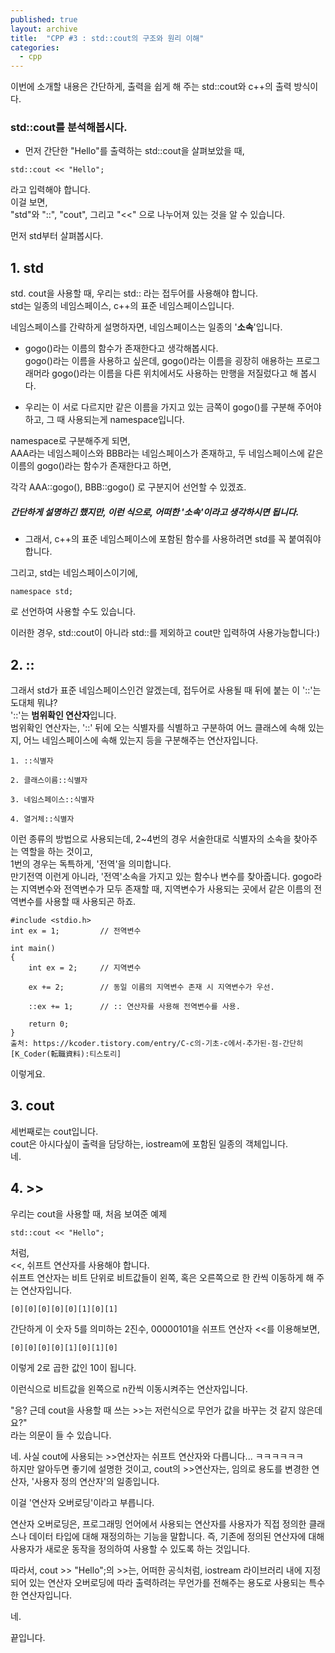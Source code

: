 ```yaml
---
published: true
layout: archive
title:  "CPP #3 : std::cout의 구조와 원리 이해"
categories:
  - cpp
---
```



 
이번에 소개할 내용은 간단하게, 출력을 쉽게 해 주는 std::cout와 c++의 출력 방식이다.  
 
### **std::cout**를 분석해봅시다.



- 먼저 간단한 "Hello"를 출력하는 std::cout을 살펴보았을 때,
```
std::cout << "Hello";
```
라고 입력해야 합니다.  
이걸 보면,  
"std"와 "::", "cout", 그리고 "<<" 으로 나누어져 있는 것을 알 수 있습니다.  

먼저 std부터 살펴봅시다.

## 1. std

std.
cout을 사용할 때, 우리는 std:: 라는 접두어를 사용해야 합니다.  
std는 일종의 네임스페이스, c++의 표준 네임스페이스입니다.        

네임스페이스를 간략하게 설명하자면, 네임스페이스는 일종의 '**소속**'입니다.  

- gogo()라는 이름의 함수가 존재한다고 생각해봅시다.  
gogo()라는 이름을 사용하고 싶은데, gogo()라는 이름을 굉장히 애용하는 프로그래머라 gogo()라는 이름을 다른 위치에서도 사용하는 만행을 저질렀다고 해 봅시다.

- 우리는 이 서로 다르지만 같은 이름을 가지고 있는 금쪽이 gogo()를 구분해 주어야 하고, 그 때 사용되는게 namespace입니다.

namespace로 구분해주게 되면,  
AAA라는 네임스페이스와 BBB라는 네임스페이스가 존재하고, 두 네임스페이스에 같은 이름의 gogo()라는 함수가 존재한다고 하면,  

각각 AAA::gogo(), BBB::gogo() 로 구분지어 선언할 수 있겠죠.  
##### 간단하게 설명하긴 했지만, 이런 식으로, 어떠한 '**소속**'이라고 생각하시면 됩니다.
  

- 그래서, c++의 표준 네임스페이스에 포함된 함수를 사용하려면 std를 꼭 붙여줘야 합니다.  

그리고, std는 네임스페이스이기에, 
```
namespace std;
```
로 선언하여 사용할 수도 있습니다.  

이러한 경우, std::cout이 아니라 std::를 제외하고 cout만 입력하여 사용가능합니다:)

## 2. ::
그래서 std가 표준 네임스페이스인건 알겠는데, 접두어로 사용될 때 뒤에 붙는 이 '::'는 도대체 뭐냐?  
'::'는 **범위확인 연산자**입니다.  
범위확인 연산자는, '::' 뒤에 오는 식별자를 식별하고 구분하여 어느 클래스에 속해 있는지, 어느 네임스페이스에 속해 있는지 등을 구분해주는 연산자입니다.  
```
1. ::식별자

2. 클래스이름::식별자

3. 네임스페이스::식별자

4. 열거체::식별자
```
이런 종류의 방법으로 사용되는데, 2~4번의 경우 서술한대로 식별자의 소속을 찾아주는 역할을 하는 것이고,  
1번의 경우는 독특하게, '전역'을 의미합니다.  
만기전역 이런게 아니라, '전역'소속을 가지고 있는 함수나 변수를 찾아줍니다.
gogo라는 지역변수와 전역변수가 모두 존재할 때, 지역변수가 사용되는 곳에서 같은 이름의 전역변수를 사용할 때 사용되곤 하죠.
```
#include <stdio.h>
int ex = 1;			// 전역변수

int main()
{
	int ex = 2;		// 지역변수

	ex += 2;		// 동일 이름의 지역변수 존재 시 지역변수가 우선.

	::ex += 1;		// :: 연산자를 사용해 전역변수를 사용.

	return 0;
}
출처: https://kcoder.tistory.com/entry/C-c의-기초-c에서-추가된-점-간단히 [K_Coder(転職資料):티스토리]
```
이렇게요.





 
## 3. cout

세번째로는 cout입니다.  
cout은 아시다싶이 출력을 담당하는, iostream에 포함된 일종의 객체입니다.  
네.

## 4. >>

우리는 cout을 사용할 때, 처음 보여준 예제
```
std::cout << "Hello";
```
처럼,  
<<, 쉬프트 연산자를 사용해야 합니다.  
쉬프트 연산자는 비트 단위로 비트값들이 왼쪽, 혹은 오른쪽으로 한 칸씩 이동하게 해 주는 연산자입니다.
```
[0][0][0][0][0][1][0][1]
```
간단하게 이 숫자 5를 의미하는 2진수, 00000101을 쉬프트 연산자 <<를 이용해보면,  
```
[0][0][0][0][1][0][1][0]
```
이렇게 2로 곱한 값인 10이 됩니다.

이런식으로 비트값을 왼쪽으로 n칸씩 이동시켜주는 연산자입니다.

"응? 근데 cout을 사용할 때 쓰는 >>는 저런식으로 무언가 값을 바꾸는 것 같지 않은데요?"  
라는 의문이 들 수 있습니다.

네. 사실 cout에 사용되는 >>연산자는 쉬프트 연산자와 다릅니다... ㅋㅋㅋㅋㅋㅋ  
하지만 알아두면 좋기에 설명한 것이고, cout의 >>연산자는, 임의로 용도를 변경한 연산자, '사용자 정의 연산자'의 일종입니다.  

이걸 '연산자 오버로딩'이라고 부릅니다.  

연산자 오버로딩은, 프로그래밍 언어에서 사용되는 연산자를 사용자가 직접 정의한 클래스나 데이터 타입에 대해 재정의하는 기능을 말합니다. 즉, 기존에 정의된 연산자에 대해 사용자가 새로운 동작을 정의하여 사용할 수 있도록 하는 것입니다.  

따라서, cout >> "Hello";의 >>는, 어떠한 공식처럼, iostream 라이브러리 내에 지정되어 있는 연산자 오버로딩에 따라 출력하려는 무언가를 전해주는 용도로 사용되는 특수한 연산자입니다.

네.

끝입니다.
